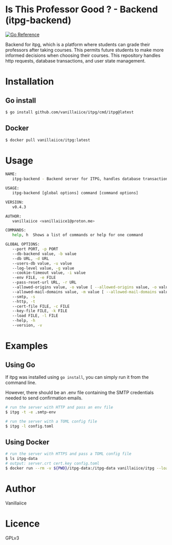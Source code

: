 # Is This Professor Good ? - Backend (itpg-backend)

[![Go Reference](https://pkg.go.dev/badge/golang.org/x/example.svg)](https://pkg.go.dev/github.com/vanillaiice/itpg)

Backend for itpg, which is a platform where students can grade their professors after taking courses.
This permits future students to make more informed decisions when choosing their courses.
This repository handles http requests, database transactions, and user state management.

# Installation

## Go install

```sh
$ go install github.com/vanillaiice/itpg/cmd/itpg@latest
```

## Docker

```sh
$ docker pull vanillaiice/itpg:latest
```

# Usage

```sh
NAME:
   itpg-backend - Backend server for ITPG, handles database transactions and user state management through HTTP(S) requests.

USAGE:
   itpg-backend [global options] command [command options]

VERSION:
   v0.4.3

AUTHOR:
   vanillaiice <vanillaiice1@proton.me>

COMMANDS:
   help, h  Shows a list of commands or help for one command

GLOBAL OPTIONS:
   --port PORT, -p PORT                                                               listen on PORT (default: "443")
   --db-backend value, -b value                                                       database backend, either sqlite or postgres (default: "sqlite")
   --db URL, -d URL                                                                   database connection URL (default: "itpg.db")
   --users-db value, -u value                                                         user state management bolt database (default: "users.db")
   --log-level value, -g value                                                        log level (default: "info")
   --cookie-timeout value, -i value                                                   cookie timeout in minutes (default: 30)
   --env FILE, -e FILE                                                                load SMTP configuration from FILE (default: ".env")
   --pass-reset-url URL, -r URL                                                       password reset web page URL
   --allowed-origins value, -o value [ --allowed-origins value, -o value ]            only allow specified origins to access resources (default: "*")
   --allowed-mail-domains value, -m value [ --allowed-mail-domains value, -m value ]  only allow specified mail domains to register (default: "*")
   --smtp, -s                                                                         use SMTP instead of SMTPS (default: false)
   --http, -t                                                                         use HTTP instead of HTTPS (default: false)
   --cert-file FILE, -c FILE                                                          load SSL certificate file from FILE
   --key-file FILE, -k FILE                                                           laod SSL secret key from FILE
   --load FILE, -l FILE                                                               load TOML config from FILE
   --help, -h                                                                         show help
   --version, -v                                                                      print the version
```

# Examples

## Using Go

If itpg was installed using `go install`, you can simply run it from the command line.

However, there should be an .env file containing the SMTP credentials needed to send confirmation emails.

```sh
# run the server with HTTP and pass an env file
$ itpg -t -e .smtp-env

# run the server with a TOML config file
$ itpg -l config.toml
```

## Using Docker

```sh
# run the server with HTTPS and pass a TOML config file
$ ls itpg-data
# output: server.crt cert.key config.toml
$ docker run --rm -v ${PWD}/itpg-data:/itpg-data vanillaiice/itpg --load itpg-data/config.toml
```

# Author

Vanillaiice

# Licence

GPLv3
